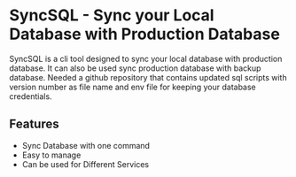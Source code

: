 # SyncSQL - Sync your Local Database with Production Database

SyncSQL is a cli tool designed to sync your local database with production database. It can also be used sync production database with backup database. Needed a github repository that contains updated sql scripts with version number as file name and env file for keeping your database credentials.

## Features

- Sync Database with one command
- Easy to manage
- Can be used for Different Services
